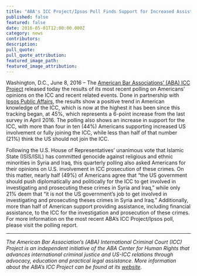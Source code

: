 ```yaml
---
title: "ABA's ICC Project/Ipsos Poll Finds Support for Increased Assistance to the ICC"
published: false
featured: false
date: 2016-05-01T12:00:00.000Z
category: news
contributors:
description:
pull_quote:
pull_quote_attribution:
featured_image_path:
featured_image_attribution:
---
```



Washington, D.C., June 8, 2016 – The [American Bar Associations’ (ABA) ICC Project](http://www.aba-icc.org/) released today the results of its most recent polling on Americans’ opinions on the ICC and recent related events. Done in partnership with [Ipsos Public Affairs](http://www.ipsos-na.com/research/public-affairs/), the results show a positive trend in American knowledge of the ICC, which is now at the highest it has been since this tracking began, at 45%, which represents a 6-point increase from the last survey in April 2016. The polling also shows an increase in support for the ICC, with more than four in ten (44%) Americans supporting increased US involvement or fully joining the ICC, while less than half of that number (21%) think the US should not join the ICC.

Following the U.S. House of Representatives’ unanimous vote that Islamic State (ISIS/ISIL) has committed genocide against religious and ethnic minorities in Syria and Iraq, this quarterly polling also asked Americans for their opinions on U.S. involvement in ICC prosecution of these crimes. On this matter, nearly half (49%) of Americans agree that “the US government should push diplomatically and politically for the ICC to get involved in investigating and prosecuting these crimes in Syria and Iraq,” while only 21% deem that “it is not the US government’s job to get involved in investigating and prosecuting theses crimes in Syria and Iraq.” Additionally, more than half of American support providing assistance, including financial assistance, to the ICC for the investigation and prosecution of these crimes. For more information on the most recent ABA’s ICC Project/Ipsos poll, please visit the polling report.

<div align="center"><hr align="center" size="2" width="100%" /></div>

*The American Bar Association’s (ABA) International Criminal Court (ICC) Project is an independent initiative of the ABA Center for Human Rights that advances international criminal justice and US-ICC relations through advocacy, education and practical legal assistance. More information about the ABA’s ICC Project can be found at its [website](http://www.aba-icc.org/).*
